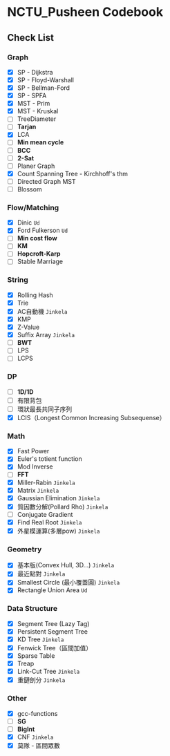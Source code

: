 # NCTU_Pusheen Codebook
## Check List
### Graph
- [x] SP - Dijkstra
- [x] SP - Floyd-Warshall
- [x] SP - Bellman-Ford
- [x] SP - SPFA
- [x] MST - Prim
- [x] MST - Kruskal
- [ ] TreeDiameter
- [ ] **Tarjan**
- [x] LCA
- [ ] **Min mean cycle**
- [ ] **BCC**
- [ ] **2-Sat**
- [ ] Planer Graph
- [x] Count Spanning Tree - Kirchhoff's thm
- [ ] Directed Graph MST
- [ ] Blossom
### Flow/Matching
- [x] Dinic `Ud`
- [x] Ford Fulkerson `Ud`
- [ ] **Min cost flow**
- [ ] **KM**
- [ ] **Hopcroft-Karp**
- [ ] Stable Marriage
### String
- [x] Rolling Hash
- [x] Trie
- [x] AC自動機 `Jinkela`
- [x] KMP
- [x] Z-Value
- [x] Suffix Array `Jinkela`
- [ ] **BWT**
- [ ] LPS
- [ ] LCPS
### DP
- [ ] **1D/1D**
- [ ] 有限背包
- [ ] 環狀最長共同子序列
- [x] LCIS（Longest Common Increasing Subsequense）
### Math
- [x] Fast Power
- [x] Euler's totient function
- [x] Mod Inverse
- [ ] **FFT**
- [x] Miller-Rabin `Jinkela`
- [x] Matrix `Jinkela`
- [x] Gaussian Elimination `Jinkela`
- [x] 質因數分解(Pollard Rho) `Jinkela`
- [ ] Conjugate Gradient
- [x] Find Real Root `Jinkela`
- [x] 外星模運算(多層pow) `Jinkela`
### Geometry
- [x] 基本版(Convex Hull, 3D...) `Jinkela`
- [x] 最近點對 `Jinkela`
- [x] Smallest Circle (最小覆蓋圓)  `Jinkela`
- [x] Rectangle Union Area `Ud`
### Data Structure
- [x] Segment Tree (Lazy Tag)
- [x] Persistent Segment Tree
- [x] KD Tree `Jinkela`
- [x] Fenwick Tree（區間加值）
- [x] Sparse Table
- [x] Treap
- [x] Link-Cut Tree `Jinkela`
- [x] 重鏈剖分 `Jinkela`
### Other
- [x] gcc-functions
- [ ] **SG**
- [ ] **BigInt**
- [x] CNF `Jinkela`
- [x] 莫隊 - 區間眾數
